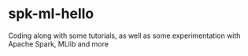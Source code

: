 # spk-ml-hello

Coding along with some tutorials, as well as some experimentation with
Apache Spark, MLlib and more
